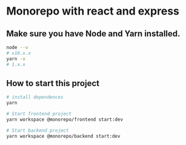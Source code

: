 # Monorepo with react and express

## Make sure you have **Node** and **Yarn** installed.

```bash
node --v
# v16.x.x
yarn -v
# 1.x.x
```

## How to start this project

```bash
# install dependences
yarn

# Start frontend project
yarn workspace @monorepo/frontend start:dev

# Start backend project
yarn workspace @monorepo/backend start:dev
```
